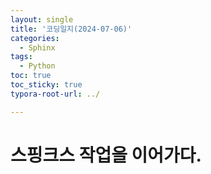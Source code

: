 ```yaml
---
layout: single
title: '코딩일지(2024-07-06)'
categories:
  - Sphinx
tags:
  - Python
toc: true
toc_sticky: true
typora-root-url: ../

---
```








# 스핑크스 작업을 이어가다.



